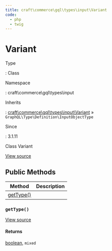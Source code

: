 ```yaml
---
title: craft\commerce\gql\types\input\Variant
code:
  - php
  - twig
---
```


# Variant

Type

:   Class

Namespace

:   craft\commerce\gql\types\input

Inherits

:   [craft\commerce\gql\types\input\Variant](craft-commerce-gql-types-input-variant.md) &raquo;
`GraphQL\Type\Definition\InputObjectType`

Since

:   3.1.11



Class Variant





[View source](https://github.com/craftcms/commerce/blob/master/src/gql/types/input/Variant.php)






## Public Methods

| Method                                                                | Description
| --------------------------------------------------------------------- | -----------
| [getType()](craft-commerce-gql-types-input-variant.md#method-gettype) |

### `getType()`










[View source](https://github.com/craftcms/commerce/blob/master/src/gql/types/input/Variant.php#L25-L33)



#### Returns

[boolean](http://php.net/language.types.boolean), `mixed`










